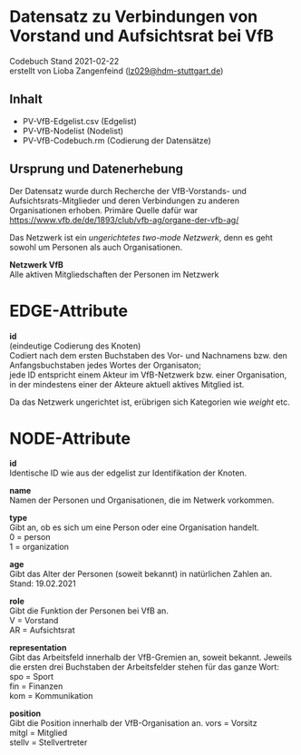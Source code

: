 # Datensatz zu Verbindungen von Vorstand und Aufsichtsrat bei VfB #
Codebuch Stand 2021-02-22   
erstellt von Lioba Zangenfeind (lz029@hdm-stuttgart.de)

## Inhalt
- PV-VfB-Edgelist.csv (Edgelist)
- PV-VfB-Nodelist (Nodelist)
- PV-VfB-Codebuch.rm (Codierung der Datensätze)

## Ursprung und Datenerhebung
Der Datensatz wurde durch Recherche der VfB-Vorstands- und Aufsichtsrats-Mitglieder und deren Verbindungen zu anderen Organisationen erhoben. Primäre Quelle dafür war https://www.vfb.de/de/1893/club/vfb-ag/organe-der-vfb-ag/

Das Netzwerk ist ein *ungerichtetes two-mode Netzwerk*, denn es geht sowohl um Personen als auch Organisationen.

**Netzwerk VfB**  
Alle aktiven Mitgliedschaften der Personen im Netzwerk


# EDGE-Attribute

**id**  
(eindeutige Codierung des Knoten)   
Codiert nach dem ersten Buchstaben des Vor- und Nachnamens bzw. den Anfangsbuchstaben jedes Wortes der Organisaton;   
jede ID entspricht einem Akteur im VfB-Netzwerk bzw. einer Organisation, in der mindestens einer der Akteure aktuell aktives Mitglied ist.

Da das Netzwerk ungerichtet ist, erübrigen sich Kategorien wie *weight* etc.

# NODE-Attribute  
  
**id**  
Identische ID wie aus der edgelist zur Identifikation der Knoten.

**name**    
Namen der Personen und Organisationen, die im Netwerk vorkommen.
  
**type**    
Gibt an, ob es sich um eine Person oder eine Organisation handelt.   
0 = person    
1 = organization    

**age**   
Gibt das Alter der Personen (soweit bekannt) in natürlichen Zahlen an.     
Stand: 19.02.2021

**role**    
Gibt die Funktion der Personen bei VfB an.     
V = Vorstand     
AR = Aufsichtsrat  
  
**representation**    
Gibt das Arbeitsfeld innerhalb der VfB-Gremien an, soweit bekannt. Jeweils die ersten drei Buchstaben der Arbeitsfelder stehen für das ganze Wort:     
spo = Sport     
fin = Finanzen   
kom = Kommunikation     
  
**position**    
Gibt die Position innerhalb der VfB-Organisation an.
vors = Vorsitz     
mitgl = Mitglied     
stellv = Stellvertreter
##
